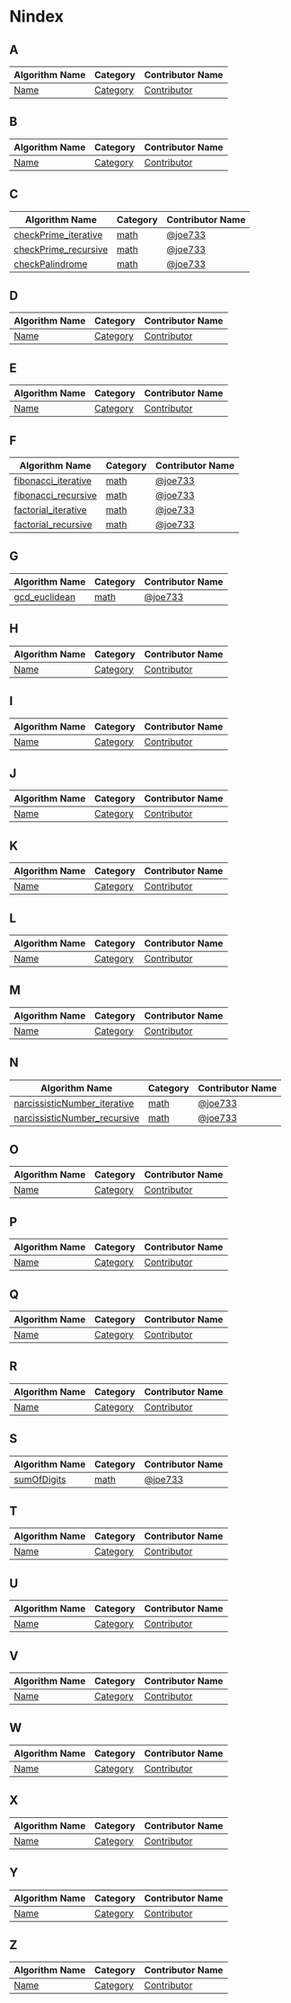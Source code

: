 # Nindex

## **A**

| Algorithm Name | Category | Contributor Name |
| --- | --- | --- |
| [Name](#!) | [Category](#!) |  [Contributor](#!) |

## **B**

| Algorithm Name | Category | Contributor Name |
| --- | --- | --- |
| [Name](#!) | [Category](#!) |  [Contributor](#!) |

## **C**

| Algorithm Name | Category | Contributor Name |
| --- | --- | --- |
| [checkPrime_iterative](/math/checkPrime_iterative.nim) | [math](/math) |  [@joe733](https://github.com/joe733) |
| [checkPrime_recursive](/math/checkPrime_recursive.nim) | [math](/math) |  [@joe733](https://github.com/joe733) |
| [checkPalindrome](/math/checkPalindrome.nim) | [math](/math) |  [@joe733](https://github.com/joe733) |

## **D**

| Algorithm Name | Category | Contributor Name |
| --- | --- | --- |
| [Name](#!) | [Category](#!) |  [Contributor](#!) |

## **E**

| Algorithm Name | Category | Contributor Name |
| --- | --- | --- |
| [Name](#!) | [Category](#!) |  [Contributor](#!) |

## **F**

| Algorithm Name | Category | Contributor Name |
| --- | --- | --- |
| [fibonacci_iterative](/math/fibonacci_iterative.nim) | [math](/math/) |  [@joe733](https://github.com/joe733) |
| [fibonacci_recursive](/math/fibonacci_recursive.nim) | [math](/math/) |  [@joe733](https://github.com/joe733) |
| [factorial_iterative](/math/factorial_iterative.nim) | [math](/math) |  [@joe733](https://github.com/joe733) |
| [factorial_recursive](/math/factorial_recursive.nim) | [math](/math) |  [@joe733](https://github.com/joe733) |

## **G**

| Algorithm Name | Category | Contributor Name |
| --- | --- | --- |
| [gcd_euclidean](/math/gcd_euclidean.nim) | [math](/math) |  [@joe733](https://github.com/joe733) |

## **H**

| Algorithm Name | Category | Contributor Name |
| --- | --- | --- |
| [Name](#!) | [Category](#!) |  [Contributor](#!) |

## **I**

| Algorithm Name | Category | Contributor Name |
| --- | --- | --- |
| [Name](#!) | [Category](#!) |  [Contributor](#!) |

## **J**

| Algorithm Name | Category | Contributor Name |
| --- | --- | --- |
| [Name](#!) | [Category](#!) |  [Contributor](#!) |

## **K**

| Algorithm Name | Category | Contributor Name |
| --- | --- | --- |
| [Name](#!) | [Category](#!) |  [Contributor](#!) |

## **L**

| Algorithm Name | Category | Contributor Name |
| --- | --- | --- |
| [Name](#!) | [Category](#!) |  [Contributor](#!) |

## **M**

| Algorithm Name | Category | Contributor Name |
| --- | --- | --- |
| [Name](#!) | [Category](#!) |  [Contributor](#!) |

## **N**

| Algorithm Name | Category | Contributor Name |
| --- | --- | --- |
| [narcissisticNumber_iterative](/math/narcissisticNumber_iterative.nim) | [math](/math) |  [@joe733](https://github.com/joe733) |
| [narcissisticNumber_recursive](/math/narcissisticNumber_recursive.nim) | [math](/math) |  [@joe733](https://github.com/joe733) |

## **O**

| Algorithm Name | Category | Contributor Name |
| --- | --- | --- |
| [Name](#!) | [Category](#!) |  [Contributor](#!) |

## **P**

| Algorithm Name | Category | Contributor Name |
| --- | --- | --- |
| [Name](#!) | [Category](#!) |  [Contributor](#!) |

## **Q**

| Algorithm Name | Category | Contributor Name |
| --- | --- | --- |
| [Name](#!) | [Category](#!) |  [Contributor](#!) |

## **R**

| Algorithm Name | Category | Contributor Name |
| --- | --- | --- |
| [Name](#!) | [Category](#!) |  [Contributor](#!) |

## **S**

| Algorithm Name | Category | Contributor Name |
| --- | --- | --- |
| [sumOfDigits](/math/sumOfDigits.nim) | [math](/math) |  [@joe733](https://github.com/joe733) |

## **T**

| Algorithm Name | Category | Contributor Name |
| --- | --- | --- |
| [Name](#!) | [Category](#!) |  [Contributor](#!) |

## **U**

| Algorithm Name | Category | Contributor Name |
| --- | --- | --- |
| [Name](#!) | [Category](#!) |  [Contributor](#!) |

## **V**

| Algorithm Name | Category | Contributor Name |
| --- | --- | --- |
| [Name](#!) | [Category](#!) |  [Contributor](#!) |

## **W**

| Algorithm Name | Category | Contributor Name |
| --- | --- | --- |
| [Name](#!) | [Category](#!) |  [Contributor](#!) |

## **X**

| Algorithm Name | Category | Contributor Name |
| --- | --- | --- |
| [Name](#!) | [Category](#!) |  [Contributor](#!) |

## **Y**

| Algorithm Name | Category | Contributor Name |
| --- | --- | --- |
| [Name](#!) | [Category](#!) |  [Contributor](#!) |

## **Z**

| Algorithm Name | Category | Contributor Name |
| --- | --- | --- |
| [Name](#!) | [Category](#!) |  [Contributor](#!) |
